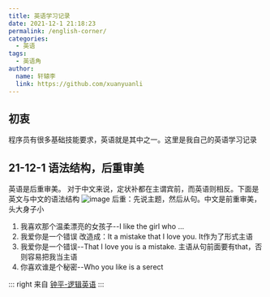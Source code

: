```yaml
---
title: 英语学习记录
date: 2021-12-1 21:18:23
permalink: /english-corner/
categories:
  - 英语
tags:
  - 英语角
author: 
  name: 轩辕李
  link: https://github.com/xuanyuanli
---
```

  
## 初衷
程序员有很多基础技能要求，英语就是其中之一。这里是我自己的英语学习记录

<!-- more -->

## 21-12-1 语法结构，后重审美
英语是后重审美。 对于中文来说，定状补都在主谓宾前，而英语则相反。下面是英文与中文的语法结构
![image](https://cdn.staticaly.com/gh/xuanyuanli/Img@master/picx/image.5wkmzt7667k0.jpg)
后重：先说主题，然后从句。中文是前重审美，头大身子小
1. 我喜欢那个温柔漂亮的女孩子--I like the girl who ...
2. 我爱你是一个错误 改造成：It a mistake that I love you.  It作为了形式主语
3. 我爱你是一个错误--That I love you is a mistake. 主语从句前面要有that，否则容易把我当主语
4. 你喜欢谁是个秘密--Who you like is a serect

::: right
来自 [钟平-逻辑英语](https://book.douban.com/subject/30350537/)
:::
